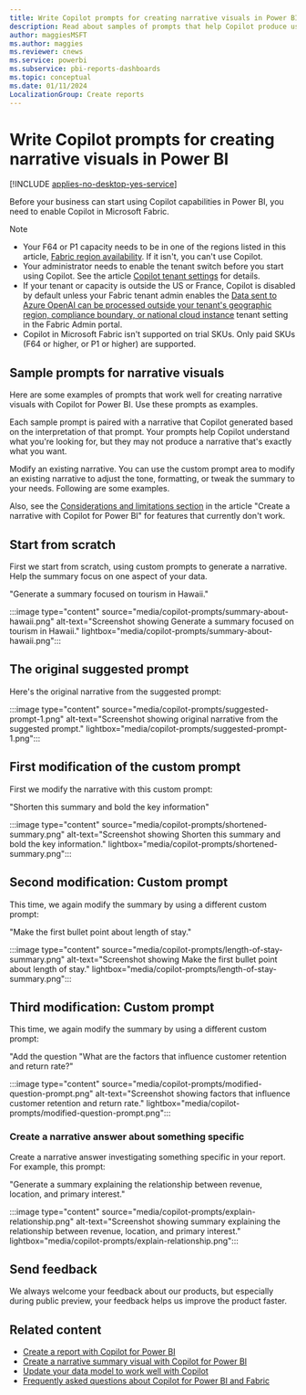 ```yaml
---
title: Write Copilot prompts for creating narrative visuals in Power BI 
description: Read about samples of prompts that help Copilot produce useful narrative visuals in Power BI.
author: maggiesMSFT
ms.author: maggies
ms.reviewer: cnews
ms.service: powerbi
ms.subservice: pbi-reports-dashboards
ms.topic: conceptual
ms.date: 01/11/2024
LocalizationGroup: Create reports
---
```


# Write Copilot prompts for creating narrative visuals in Power BI

[!INCLUDE [applies-no-desktop-yes-service](../includes/applies-no-desktop-yes-service.md)]

Before your business can start using Copilot capabilities in Power BI, you need to enable Copilot in Microsoft Fabric.

> [!NOTE]
>
> - Your F64 or P1 capacity needs to be in one of the regions listed in this article, [Fabric region availability](/fabric/admin/region-availability). If it isn't, you can't use Copilot.
> - Your administrator needs to enable the tenant switch before you start using Copilot. See the article [Copilot tenant settings](/fabric/admin/service-admin-portal-copilot) for details.
> - If your tenant or capacity is outside the US or France, Copilot is disabled by default unless your Fabric tenant admin enables the [Data sent to Azure OpenAI can be processed outside your tenant's geographic region, compliance boundary, or national cloud instance](/fabric/admin/service-admin-portal-copilot) tenant setting in the Fabric Admin portal.
> - Copilot in Microsoft Fabric isn't supported on trial SKUs. Only paid SKUs (F64 or higher, or P1 or higher) are supported.

## Sample prompts for narrative visuals

Here are some examples of prompts that work well for creating narrative visuals with Copilot for Power BI. Use these prompts as examples.

Each sample prompt is paired with a narrative that Copilot generated based on the interpretation of that prompt. Your prompts help Copilot understand what you're looking for, but they may not produce a narrative that's exactly what you want.  

Modify an existing narrative.  You can use the custom prompt area to modify an existing narrative to adjust the tone, formatting, or tweak the summary to your needs. Following are some examples.

Also, see the [Considerations and limitations section](copilot-create-narrative.md#considerations-and-limitations) in the article "Create a narrative with Copilot for Power BI" for features that currently don't work.

## Start from scratch

First we start from scratch, using custom prompts to generate a narrative. Help the summary focus on one aspect of your data. 

"Generate a summary focused on tourism in Hawaii."

:::image type="content" source="media/copilot-prompts/summary-about-hawaii.png" alt-text="Screenshot showing Generate a summary focused on tourism in Hawaii." lightbox="media/copilot-prompts/summary-about-hawaii.png":::

## The original suggested prompt

Here's the original narrative from the suggested prompt:

:::image type="content" source="media/copilot-prompts/suggested-prompt-1.png" alt-text="Screenshot showing original narrative from the suggested prompt." lightbox="media/copilot-prompts/suggested-prompt-1.png":::

## First modification of the custom prompt

First we modify the narrative with this custom prompt:

"Shorten this summary and bold the key information" 

:::image type="content" source="media/copilot-prompts/shortened-summary.png" alt-text="Screenshot showing Shorten this summary and bold the key information." lightbox="media/copilot-prompts/shortened-summary.png":::

## Second modification: Custom prompt

This time, we again modify the summary by using a different custom prompt:

"Make the first bullet point about length of stay."

:::image type="content" source="media/copilot-prompts/length-of-stay-summary.png" alt-text="Screenshot showing Make the first bullet point about length of stay." lightbox="media/copilot-prompts/length-of-stay-summary.png":::
 
## Third modification: Custom prompt

This time, we again modify the summary by using a different custom prompt: 

"Add the question "What are the factors that influence customer retention and return rate?"

:::image type="content" source="media/copilot-prompts/modified-question-prompt.png" alt-text="Screenshot showing factors that influence customer retention and return rate." lightbox="media/copilot-prompts/modified-question-prompt.png":::

### Create a narrative answer about something specific

Create a narrative answer investigating something specific in your report.  For example, this prompt: 

"Generate a summary explaining the relationship between revenue, location, and primary interest."

:::image type="content" source="media/copilot-prompts/explain-relationship.png" alt-text="Screenshot showing summary explaining the relationship between revenue, location, and primary interest." lightbox="media/copilot-prompts/explain-relationship.png":::

## Send feedback

We always welcome your feedback about our products, but especially during public preview, your feedback helps us improve the product faster.

## Related content

- [Create a report with Copilot for Power BI](copilot-create-report.md)
- [Create a narrative summary visual with Copilot for Power BI](copilot-create-narrative.md)
- [Update your data model to work well with Copilot](copilot-evaluate-data.md)
- [Frequently asked questions about Copilot for Power BI and Fabric](/fabric/get-started/copilot-faq-fabric)
